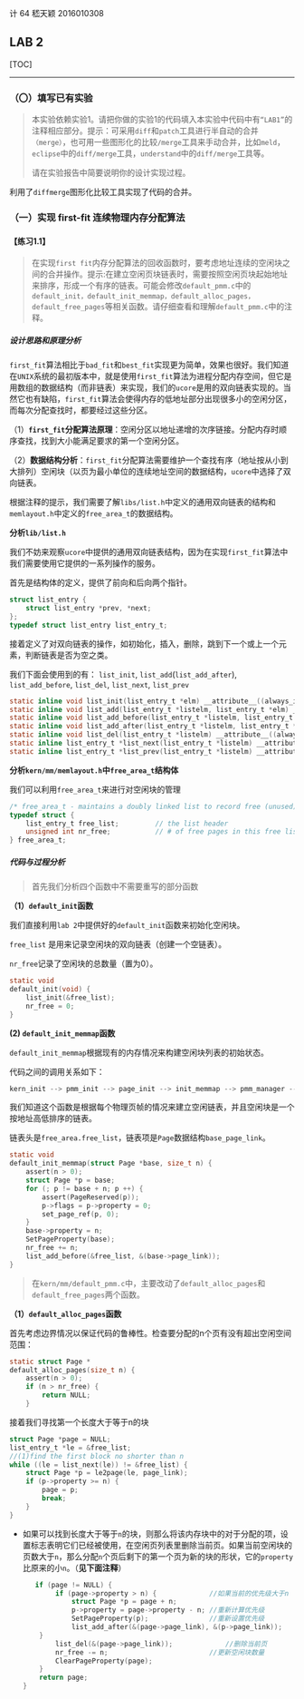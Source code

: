 计 64	嵇天颖	2016010308

## LAB 2

[TOC]



---

### （〇）填写已有实验

> 本实验依赖实验1。请把你做的实验1的代码填入本实验中代码中有`“LAB1”`的注释相应部分。提示：可采用`diff`和`patch`工具进行半自动的合并`（merge）`，也可用一些图形化的比较`/merge`工具来手动合并，比如`meld`，`eclipse`中的`diff/merge`工具，`understand`中的`diff/merge`工具等。
>
> 请在实验报告中简要说明你的设计实现过程。

利用了`diffmerge`图形化比较工具实现了代码的合并。



### （一）实现 first-fit 连续物理内存分配算法

#### 【练习1.1】

> 在实现`first fit`内存分配算法的回收函数时，要考虑地址连续的空闲块之间的合并操作。提示:在建立空闲页块链表时，需要按照空闲页块起始地址来排序，形成一个有序的链表。可能会修改`default_pmm.c`中的`default_init，default_init_memmap，default_alloc_pages， default_free_pages`等相关函数。请仔细查看和理解`default_pmm.c`中的注释。

##### 设计思路和原理分析

`first_fit`算法相比于`bad_fit`和`best_fit`实现更为简单，效果也很好。我们知道在`UNIX`系统的最初版本中，就是使用`first_fit`算法为进程分配内存空间，但它是用数组的数据结构（而非链表）来实现，我们的`ucore`是用的双向链表实现的。当然它也有缺陷，`first_fit`算法会使得内存的低地址部分出现很多小的空闲分区，而每次分配查找时，都要经过这些分区。

（1）**`first_fit`分配算法原理**：空闲分区以地址递增的次序链接。分配内存时顺序查找，找到大小能满足要求的第一个空闲分区。

（2）**数据结构分析**：`first_fit`分配算法需要维护一个查找有序（地址按从小到大排列）空闲块（以页为最小单位的连续地址空间的数据结构，`ucore`中选择了双向链表。

根据注释的提示，我们需要了解`libs/list.h`中定义的通用双向链表的结构和`memlayout.h`中定义的`free_area_t`的数据结构。

**分析`lib/list.h`**

我们不妨来观察`ucore`中提供的通用双向链表结构，因为在实现`first_fit`算法中我们需要使用它提供的一系列操作的服务。

首先是结构体的定义，提供了前向和后向两个指针。

~~~c
struct list_entry {
    struct list_entry *prev, *next;
};
typedef struct list_entry list_entry_t;
~~~

接着定义了对双向链表的操作，如初始化，插入，删除，跳到下一个或上一个元素，判断链表是否为空之类。

我们下面会使用到的有： `list_init`, `list_add`(`list_add_after`), `list_add_before`, `list_del`, `list_next`, `list_prev`

~~~c
static inline void list_init(list_entry_t *elm) __attribute__((always_inline));
static inline void list_add(list_entry_t *listelm, list_entry_t *elm) __attribute__((always_inline));
static inline void list_add_before(list_entry_t *listelm, list_entry_t *elm) __attribute__((always_inline));
static inline void list_add_after(list_entry_t *listelm, list_entry_t *elm) __attribute__((always_inline));
static inline void list_del(list_entry_t *listelm) __attribute__((always_inline));
static inline list_entry_t *list_next(list_entry_t *listelm) __attribute__((always_inline));
static inline list_entry_t *list_prev(list_entry_t *listelm) __attribute__((always_inline));
~~~



**分析`kern/mm/memlayout.h`中`free_area_t`结构体**

我们可以利用`free_area_t`来进行对空闲块的管理

~~~c
/* free_area_t - maintains a doubly linked list to record free (unused) pages */
typedef struct {
    list_entry_t free_list;         // the list header
    unsigned int nr_free;           // # of free pages in this free list
} free_area_t;
~~~



##### 代码与过程分析

> 首先我们分析四个函数中不需要重写的部分函数

**（1）`default_init`函数**

我们直接利用`lab 2`中提供好的`default_init`函数来初始化空闲块。

 `free_list` 是用来记录空闲块的双向链表（创建一个空链表）。

 `nr_free`记录了空闲块的总数量（置为0）。

~~~c
static void
default_init(void) {
    list_init(&free_list);
    nr_free = 0;
}
~~~

**(2) `default_init_memmap`函数**

`default_init_memmap`根据现有的内存情况来构建空闲块列表的初始状态。

代码之间的调用关系如下：

~~~c
kern_init --> pmm_init --> page_init --> init_memmap --> pmm_manager --> init_memmap
~~~

我们知道这个函数是根据每个物理页帧的情况来建立空闲链表，并且空闲块是一个按地址高低排序的链表。

链表头是`free_area.free_list`，链表项是`Page`数据结构`base_page_link`。

~~~c
static void
default_init_memmap(struct Page *base, size_t n) {
    assert(n > 0);
    struct Page *p = base;
    for (; p != base + n; p ++) {
        assert(PageReserved(p));
        p->flags = p->property = 0;
        set_page_ref(p, 0);
    }
    base->property = n;
    SetPageProperty(base);
    nr_free += n;
    list_add_before(&free_list, &(base->page_link));
}
~~~



> 在`kern/mm/default_pmm.c`中，主要改动了`default_alloc_pages`和`default_free_pages`两个函数。

**（1）`default_alloc_pages`函数**

首先考虑边界情况以保证代码的鲁棒性。检查要分配的n个页有没有超出空闲空间范围：

~~~c
static struct Page *
default_alloc_pages(size_t n) {
    assert(n > 0);
    if (n > nr_free) {
        return NULL;
    }
~~~

接着我们寻找第一个长度大于等于n的块

~~~c
struct Page *page = NULL;
list_entry_t *le = &free_list;
//(1)find the first block no shorter than n
while ((le = list_next(le)) != &free_list) {
    struct Page *p = le2page(le, page_link);
    if (p->property >= n) {
        page = p;
        break;
    }
}
~~~

* 如果可以找到长度大于等于`n`的块，则那么将该内存块中的对于分配的项，设置标志表明它们已经被使用，在空闲页列表里删除当前页。如果当前空闲块的页数大于`n`，那么分配`n`个页后剩下的第一个页为新的块的形状，它的`property`比原来的小`n`。（**见下面注释**）

  ~~~c
     if (page != NULL) {
          if (page->property > n) {				//如果当前的优先级大于n
              struct Page *p = page + n;
              p->property = page->property - n;	//重新计算优先级
              SetPageProperty(p); 				//重新设置优先级
              list_add_after(&(page->page_link), &(p->page_link));
      }
          list_del(&(page->page_link)); 			//删除当前页
          nr_free -= n;							//更新空闲块数量
          ClearPageProperty(page);
      }
      return page;
  }
  ~~~

  

















